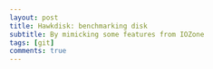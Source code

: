```yaml
---
layout: post
title: Hawkdisk: benchmarking disk
subtitle: By mimicking some features from IOZone 
tags: [git]
comments: true
---
```

